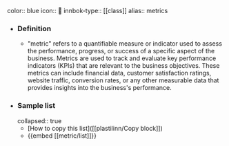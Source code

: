 color:: blue
icon:: 📐
innbok-type:: [[class]]
alias:: metrics

- ### Definition 
  - "metric" refers to a quantifiable measure or indicator used to assess the performance, progress, or success of a specific aspect of the business. Metrics are used to track and evaluate key performance indicators (KPIs) that are relevant to the business objectives. These metrics can include financial data, customer satisfaction ratings, website traffic, conversion rates, or any other measurable data that provides insights into the business's performance.
- ### Sample list
  collapsed:: true
  - [How to copy this list]([[plastilinn/Copy block]])
  - {{embed [[metric/list]]}}



